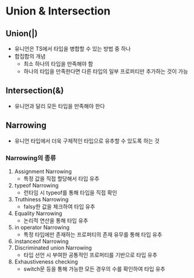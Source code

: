 # Union & Intersection
## Union(|)
- 유니언은 TS에서 타입을 병합할 수 있는 방법 중 하나
- 합집합의 개념
  - 최소 하나의 타입을 만족해야 함
  - 하나의 타입을 만족한다면 다른 타입의 일부 프로퍼티만 추가하는 것이 가능

## Intersection(&)
- 유니언과 달리 모든 타입을 만족해야 한다

## Narrowing
- 유니언 타입에서 더욱 구체적인 타입으로 유추할 수 있도록 하는 것

### Narrowing의 종류
1. Assignment Narrowing
    - 특정 값을 직접 할당해서 타입 유추
2. typeof Narrowing
    - 런타임 시 typeof를 통해 타입을 직접 확인
3. Truthiness Narrowing
    - falsy한 값을 체크하여 타입 유추
4. Equality Narrowing
    - 논리적 연산을 통해 타입 유추
5. in operator Narrowing
    - 특정 타입에만 존재하는 프로퍼티의 존재 유무를 통해 타입 유추
6. instanceof Narrowing
7. Discriminated union Narrowing
    - 타입 선언 시 부여한 공통적인 프로퍼티를 기반으로 타입 유추
8. Exhaustiveness checking
    - switch문 등을 통해 가능한 모든 경우의 수를 확인하여 타입 유추
